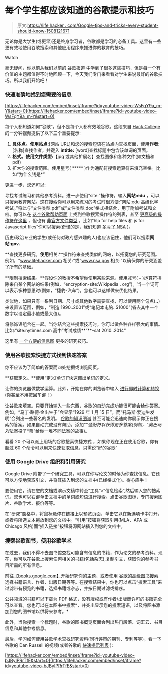 # 每个学生都应该知道的谷歌提示和技巧

> 原文:[https://life hacker . com/Google-tips-and-tricks-every-student-should-know-1508121671](https://lifehacker.com/google-tips-and-tricks-every-student-should-know-1508121671)

无论你是大学生(或更早)还是终身学习者，谷歌都是学习的必备工具。这里有一些更有效地使用谷歌搜索和其他应用程序来推进你的教育的技巧。

Watch

毫无疑问，你以前从我们以前的 [谷歌报道](http://lifehacker.com/tag/google) 中学到了很多这些技巧，但是每一个有价值的主题都值得不时地回顾一下，今天我们专门来看看对学生来说最好的谷歌技巧。所以我们开始吧！

### 快速准确地找到您需要的信息

 [https://lifehacker.com/embed/inset/iframe?id=youtube-video-WsFqY9a_m-Y&start=0](https://lifehacker.com/embed/inset/iframe?id=youtube-video-WsFqY9a_m-Y&start=0) 

每个人都知道如何“谷歌”，但不是每个人都有效地谷歌。这段来自 [Hack College](http://www.hackcollege.com/blog/2014/01/13/hack-tricks-google-search.html) 的一分钟视频提供了以下三个重要提示:

1.  **具体点。**使用**站点:**[网站 URL]和您的搜索短语在站点内查找页面，使用**作者:**[名称]查找作者，并键入 **intitle:** [word]查找标题中包含该单词的页面。
2.  **格式。**使用**文件类型:**【jpg 或其他扩展名】查找图像和各种文件(如文档和 pdf)
3.  扩大你的搜索范围。使用星号( ***** )作为通配符搜索运算符来填充空格。比如“为什么钱是*”

更进一步，您还可以:

寻找考试练习和其他参考资料。进一步使用“site:”操作符，输入**网站:edu** ，可以只搜索教育网站。这在搜索你可以用来练习的考试时很方便:“网站:edu 高级化学考试。”将此与“文件类型:pdf”或“文件类型:doc”格式相结合，用于附加考试和文档。你可以在 [这个谷歌帮助页面](https://support.google.com/websearch/answer/136861?hl=en) 上找到谷歌搜索操作符的列表，甚至 [更高级的操作符在这里](https://sites.google.com/site/gwebsearcheducation/advanced-operators) ，但也有 [非官方文件类型](http://www.wired.com/threatlevel/2013/05/nsa-manual-on-hacking-internet/) ，比如“hlp for help files 和 js for Javascript files”你可以搜索(奇怪的是，我们知道 [多亏了 NSA](http://www.nsa.gov/public_info/_files/Untangling_the_Web.pdf) )。

历史/政治专业的学生(或任何对政府感兴趣的人)也应该记住，他们可以搜索**网站:gov.**

**查找更多研究。**使用**相关:**操作符来查找类似的网站，以拓宽您的研究范围。例如，“www.lifehacker.com 相关:”或“www.nsa.gov 相关:”以确保你的研究涵盖了所有的基础。

**限制搜索结果。**假设你的教授不希望你使用某些来源。使用减号( **-** )运算符排除来自某个网站的结果(例如，“encryption-site:Wikipedia . org”)。当一个词可以表示多种意思时(例如，“捷豹-汽车”)，您也可以这样做来优化结果。

类似地，如果只有一系列日期、尺寸或其他数字需要查找，可以使用两个句点(**..**)来设置该范围，例如，“制造 1990..2001”或“笔记本电脑..$1000”(省去其中一个数字以设定最小值或最大值)。

将修饰语组合在一起。当你结合这些搜索技巧时，你可以做各种各样强大的事情。比如:“site:nytimes.com 高中”考试成绩**“**–sat 2010..2014"

这里有 [一个方便的信息图](https://lifehacker.com/the-get-more-out-of-google-infographic-summarizes-onlin-5864111) 更多的研究技巧。

### 使用谷歌搜索快捷方式找到快速答案

你不应该为了简单的答案而四处挖掘或浏览网页。

**获取定义。**使用“定义[单词]”快速调出单词的定义。

让你的浏览器做数学运算。此外，开始在你的浏览器中输入 [进行即时计算和转换](https://lifehacker.com/use-your-browser-as-an-instant-calculator-or-conversion-513244565) (你甚至不用按回车键！)

让谷歌来填空。只要开始输入一些东西，谷歌的自动完成功能很可能会给你答案。例如，“马丁·路德·金出生于”会显示“1929 年 1 月 15 日”，而“托马斯·爱迪生发明”会列出一些著名的发明。 [谷歌的知识图谱](https://lifehacker.com/five-handy-things-you-can-do-with-googles-new-knowledge-5911330) 甚至可能会迅速向你展示你正在搜索的答案。如果自动完成没有帮助，添加“*”通配符以获得更多答案(例如，“奥巴马对*法案投了*票”给你一堆不同法案的故事)。

看看 20 个可以派上用场的谷歌搜索快捷方式 ，如果你现在正在使用谷歌，你有超过 60 个命令可以用来快速获取信息，只需说“好的谷歌”

### 使用 Google Drive 组织和引用研究

Google Drive 附带了一个研究工具，可以在你写论文的时候为你查找信息。它还可以方便地获取引文，并将其插入到您的文档中(已经格式化)。得心应手！

要使用它，请在您的文档或演示文稿中转至“工具”>“信息检索”,然后输入您的搜索词。您也可以右键单击文档中的单词或短语进行搜索。点击谷歌图标，专门搜索图片、谷歌学术、报价等等。

在“研究”窗格中，将鼠标悬停在链接上以预览页面，单击它以在新选项卡中打开，或者将所选文本拖放到您的文档中。“引用”按钮将获取引用(MLA、APA 或 Chicago 风格)而“插入链接”按钮将源网站插入到您的文档中。

### 搜索谷歌图书，使用谷歌学术

在过去，我们不得不去图书馆查找可能含有信息的书籍，作为论文的参考资料。现在，你可以在谷歌上搜索任何相关的书籍(包括杂志),复制引文，获取你的参考书目所需的所有信息。

前往[【books.google.com】](http://books.google.com/)开始研究你的主题，或者使用 [谷歌的高级图书搜索](http://books.google.com/advanced_book_search) 选择书籍语言、作者、出版日期等等。在搜索结果中，你也可以点击“搜索工具”来过滤带有预览的书籍，选择书籍或杂志，并按日期过滤或排序。

公共领域的书籍可以下载为 PDF 格式，没有版权或有作者/出版商许可的书籍完全可以查看。您也可以在本图书中搜索*，并突出显示您的搜索短语，以及将图书添加到您的图书馆以供将来参考。*

此外，当你搜索一个标题时，谷歌的图书概览页面会列出热门段落、词汇云、书目信息和其他参考信息。

最后，学习如何使用谷歌学术查找研究资料(同行评审的期刊、专利等等)，看一下谷歌的 Dan Russell 的视频(或者谷歌的 [快速提示列表](http://scholar.google.com/intl/en-US/scholar/help.html) ):

 [https://lifehacker.com/embed/inset/iframe?id=youtube-video-bJByIPRrTfE&start=0](https://lifehacker.com/embed/inset/iframe?id=youtube-video-bJByIPRrTfE&start=0)